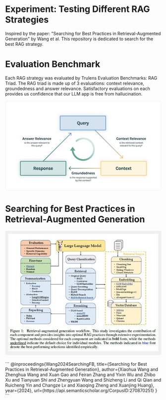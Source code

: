# Experiment: Testing Different RAG Strategies
Inspired by the paper: "Searching for Best Practices in Retrieval-Augmented Generation" by Wang et al. This repository is dedicated to search for the best RAG strategy.
# Evaluation Benchmark
Each RAG strategy was evaluated by Trulens Evaluation Benchmarks: RAG Triad. The RAG triad is made up of 3 evaluations: context relevance, groundedness and answer relevance. Satisfactory evaluations on each provides us confidence that our LLM app is free from hallucination.

![rag_triad](rag_evaluation.jpg)

# Searching for Best Practices in Retrieval-Augmented Generation
<div align="center" style="margin-top: 20px; margin-bottom: 20px; padding: 10px; background-color: #f0f0f0; border-radius: 5px;">
  <img src="quick_read.jpg" alt="Paper Description">
</div>
```
@inproceedings{Wang2024SearchingFB,
  title={Searching for Best Practices in Retrieval-Augmented Generation},
  author={Xiaohua Wang and Zhenghua Wang and Xuan Gao and Feiran Zhang and Yixin Wu and Zhibo Xu and Tianyuan Shi and Zhengyuan Wang and Shizheng Li and Qi Qian and Ruicheng Yin and Changze Lv and Xiaoqing Zheng and Xuanjing Huang},
  year={2024},
  url={https://api.semanticscholar.org/CorpusID:270870251}
}
```
